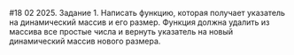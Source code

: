 #18 02 2025. Задание 1.
Написать функцию, которая получает указатель на динамический массив и его размер.
Функция должна удалить из массива все простые числа и вернуть
указатель на новый динамический массив нового размера.
